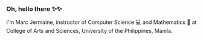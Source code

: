 ### Oh, hello there ✨✨

I'm Marc Jermaine, instructor of Computer Science 💻 and Mathematics 🧮 at College of Arts and Sciences, University of the Philippines, Manila.


<!--
**marcjermaine-pontiveros/marcjermaine-pontiveros** is a ✨ _special_ ✨ repository because its `README.md` (this file) appears on your GitHub profile.

Here are some ideas to get you started:

- 🔭 I’m currently working on ...
- 🌱 I’m currently learning ...
- 👯 I’m looking to collaborate on ...
- 🤔 I’m looking for help with ...
- 💬 Ask me about ...
- 📫 How to reach me: ...
- 😄 Pronouns: ...
- ⚡ Fun fact: ...
-->
